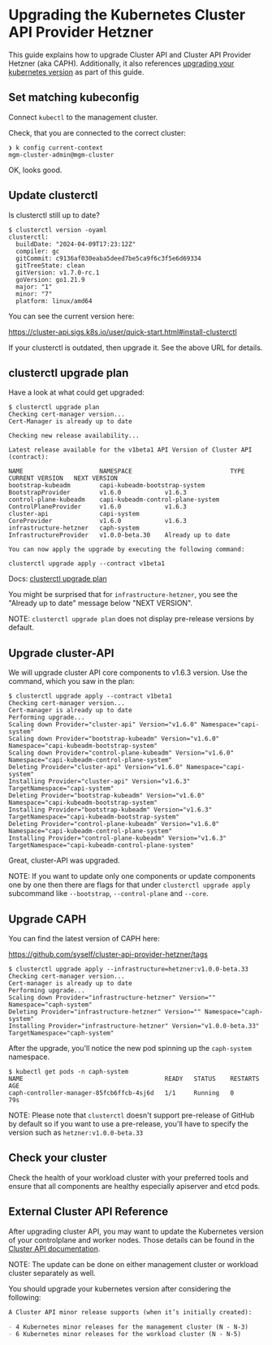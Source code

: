 # Upgrading the Kubernetes Cluster API Provider Hetzner

This guide explains how to upgrade Cluster API and Cluster API Provider Hetzner (aka CAPH). Additionally, it also references [upgrading your kubernetes version](#external-cluster-api-reference) as part of this guide.

## Set matching kubeconfig

Connect `kubectl` to the management cluster.

Check, that you are connected to the correct cluster:

```shell
❯ k config current-context
mgm-cluster-admin@mgm-cluster
```

OK, looks good.

## Update clusterctl

Is clusterctl still up to date?

```shell
$ clusterctl version -oyaml
clusterctl:
  buildDate: "2024-04-09T17:23:12Z"
  compiler: gc
  gitCommit: c9136af030eaba5deed7be5ca9f6c3f5e6d69334
  gitTreeState: clean
  gitVersion: v1.7.0-rc.1
  goVersion: go1.21.9
  major: "1"
  minor: "7"
  platform: linux/amd64
```

You can see the current version here:

https://cluster-api.sigs.k8s.io/user/quick-start.html#install-clusterctl

If your clusterctl is outdated, then upgrade it. See the above URL for details.

## clusterctl upgrade plan

Have a look at what could get upgraded:

```shell
$ clusterctl upgrade plan
Checking cert-manager version...
Cert-Manager is already up to date

Checking new release availability...

Latest release available for the v1beta1 API Version of Cluster API (contract):

NAME                     NAMESPACE                           TYPE                     CURRENT VERSION   NEXT VERSION
bootstrap-kubeadm        capi-kubeadm-bootstrap-system       BootstrapProvider        v1.6.0            v1.6.3
control-plane-kubeadm    capi-kubeadm-control-plane-system   ControlPlaneProvider     v1.6.0            v1.6.3
cluster-api              capi-system                         CoreProvider             v1.6.0            v1.6.3
infrastructure-hetzner   caph-system                         InfrastructureProvider   v1.0.0-beta.30    Already up to date

You can now apply the upgrade by executing the following command:

clusterctl upgrade apply --contract v1beta1
```

Docs: [clusterctl upgrade plan](https://cluster-api.sigs.k8s.io/clusterctl/commands/upgrade.html)

You might be surprised that for `infrastructure-hetzner`, you see the "Already up to date" message below "NEXT VERSION".

NOTE: `clusterctl upgrade plan` does not display pre-release versions by default.

## Upgrade cluster-API

We will upgrade cluster API core components to v1.6.3 version.
Use the command, which you saw in the plan:

```shell
$ clusterctl upgrade apply --contract v1beta1
Checking cert-manager version...
Cert-manager is already up to date
Performing upgrade...
Scaling down Provider="cluster-api" Version="v1.6.0" Namespace="capi-system"
Scaling down Provider="bootstrap-kubeadm" Version="v1.6.0" Namespace="capi-kubeadm-bootstrap-system"
Scaling down Provider="control-plane-kubeadm" Version="v1.6.0" Namespace="capi-kubeadm-control-plane-system"
Deleting Provider="cluster-api" Version="v1.6.0" Namespace="capi-system"
Installing Provider="cluster-api" Version="v1.6.3" TargetNamespace="capi-system"
Deleting Provider="bootstrap-kubeadm" Version="v1.6.0" Namespace="capi-kubeadm-bootstrap-system"
Installing Provider="bootstrap-kubeadm" Version="v1.6.3" TargetNamespace="capi-kubeadm-bootstrap-system"
Deleting Provider="control-plane-kubeadm" Version="v1.6.0" Namespace="capi-kubeadm-control-plane-system"
Installing Provider="control-plane-kubeadm" Version="v1.6.3" TargetNamespace="capi-kubeadm-control-plane-system"
```

Great, cluster-API was upgraded.

NOTE: If you want to update only one components or update components one by one then there are flags for that under `clusterctl upgrade apply` subcommand like `--bootstrap`, `--control-plane` and `--core`.

## Upgrade CAPH

You can find the latest version of CAPH here:

https://github.com/syself/cluster-api-provider-hetzner/tags

```shell
$ clusterctl upgrade apply --infrastructure=hetzner:v1.0.0-beta.33
Checking cert-manager version...
Cert-manager is already up to date
Performing upgrade...
Scaling down Provider="infrastructure-hetzner" Version="" Namespace="caph-system"
Deleting Provider="infrastructure-hetzner" Version="" Namespace="caph-system"
Installing Provider="infrastructure-hetzner" Version="v1.0.0-beta.33" TargetNamespace="caph-system"
```

After the upgrade, you'll notice the new pod spinning up the `caph-system` namespace.

```shell
$ kubectl get pods -n caph-system
NAME                                       READY   STATUS    RESTARTS   AGE
caph-controller-manager-85fcb6ffcb-4sj6d   1/1     Running   0          79s
```

NOTE: Please note that `clusterctl` doesn't support pre-release of GitHub by default so if you want to use a pre-release, you'll have to specify the version such as `hetzner:v1.0.0-beta.33`

## Check your cluster

Check the health of your workload cluster with your preferred tools and ensure that all components are healthy especially apiserver and etcd pods.

## External Cluster API Reference

After upgrading cluster API, you may want to update the Kubernetes version of your controlplane and worker nodes. Those details can be found in the [Cluster API documentation](https://cluster-api.sigs.k8s.io/tasks/upgrading-clusters).

NOTE: The update can be done on either management cluster or workload cluster separately as well.

You should upgrade your kubernetes version after considering the following:

```markdown
A Cluster API minor release supports (when it’s initially created):

- 4 Kubernetes minor releases for the management cluster (N - N-3)
- 6 Kubernetes minor releases for the workload cluster (N - N-5)
```
